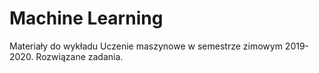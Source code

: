 # Machine Learning
Materiały do wykładu Uczenie maszynowe w semestrze zimowym 2019-2020.
Rozwiązane zadania.
